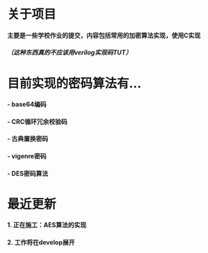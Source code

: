 # 关于项目
#### 主要是一些学校作业的提交，内容包括常用的加密算法实现，使用C实现
##### （这种东西真的不应该用verilog实现码TUT）
# 目前实现的密码算法有...
#### - base64编码
#### - CRC循环冗余校验码
#### - 古典置换密码
#### - vigenre密码
#### - DES密码算法
# 最近更新
#### 1. 正在施工：AES算法的实现
#### 2. 工作将在develop展开